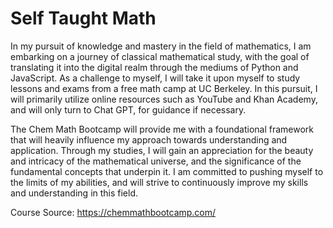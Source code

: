 # Self Taught Math
In my pursuit of knowledge and mastery in the field of mathematics, I am embarking on a journey of classical mathematical study, with the goal of translating it into the digital realm through the mediums of Python and JavaScript. As a challenge to myself, I will take it upon myself to study lessons and exams from a free math camp at UC Berkeley. In this pursuit, I will primarily utilize online resources such as YouTube and Khan Academy, and will only turn to Chat GPT, for guidance if necessary.

The Chem Math Bootcamp will provide me with a foundational framework that will heavily influence my approach towards understanding and application. Through my studies, I will gain an appreciation for the beauty and intricacy of the mathematical universe, and the significance of the fundamental concepts that underpin it. I am committed to pushing myself to the limits of my abilities, and will strive to continuously improve my skills and understanding in this field.

Course Source: https://chemmathbootcamp.com/
